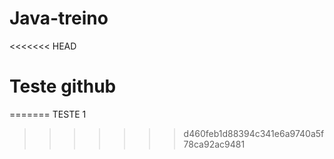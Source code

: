 # Java-treino
<<<<<<< HEAD
# Teste github #
=======
TESTE 1 
>>>>>>> d460feb1d88394c341e6a9740a5f78ca92ac9481
